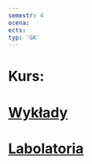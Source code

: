 ```yaml
---
semestr: 4
ocena: 
ects: 
typ: 'GK'
---
```


# Kurs:
# [Wykłady ](/Notatki/Semestr%204/Sieci%20komputerowe/Wyk%C5%82ady/Wyk%C5%82ady.md)
# [Labolatoria ](/Notatki/Semestr%204/Sieci%20komputerowe/Labolatoria/Labolatoria.md)

